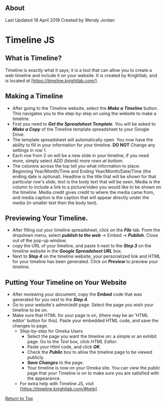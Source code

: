 ## About
Last Updated  18 April 2018 
Created by Wendy Jordan

# Timeline JS
## What is Timeline?
Timeline is exactly what it says; it is a tool that can allow you to create a web timeline and include it on your website. It is created by Knightlab, and is located at [https://timeline.knightlab.com/].
## Making a Timeline
* After going to the Timeline website, select the ***Make a Timeline*** button. This navigates you to the step-by-step on using the website to make a timeline.
* First you need to ***Get the Spreadsheet Template***. You will be asked to ***Make a Copy*** of the Timeline template spreadsheet to your Google Drive.
* The template spreadsheet will automatically open. You now have the ability to fill in your information for your timeline. **DO NOT** Change any settings in row 1.
* Each row from 2 on will be a new slide in your timeline, if you need more, simply select *ADD (blank) more rows at bottom*.
* The columns across the top tell you what information to place: Beginning Year/Month/Time and Ending Year/Month/Date/Time (the ending date is optional). Headline is the title that will be shown for that particular row's slide, text is the body text that will be seen. Media is the column to include a link to a picture/video you would like to be shown on the timeline. Media credit gives credit to where the media came from, and media caption is the caption that will appear directly under the media (in smaller text then the body text).
## Previewing Your Timeline.
* After filling out your timeline spreadsheet, click on the ***File*** tab. From the dropdown menu, select ***publish to the web*** -> Embed -> ***Publish***. Close out of the pop-up window.
* copy the URL of your timeline, and paste it next to the ***Step 3*** on the timeline website in the ***Google Spreadsheet URL*** box.
* Next to ***Step 4*** on the timeline website, your personalized link and HTML for your timeline has been generated. Click on ***Preview*** to preview your timeline.
## Putting Your Timeline on Your Website
* After reviewing your document, copy the **Embed** code that was generated for you next to the ***Step 4***.
* Go to your website's admin/edit page. Select the page you wish your timeline to be on.
* Make sure that HTML for your page is on, (there may be an 'HTML editor' button for this). Paste your embedded HTML code, and save the changes to page.
  * Step-by-step for Omeka Users
    * Select the page you want the timeline on: a simple or an exhibit page. Go to the *Text* box, click *HTML Editor*.
    * Paste your Html code, and click ***OK***.
    * Check the ***Public*** box to allow the timeline page to be viewed publicly.
    * ***Save Changes*** to the page.
    * Your timeline is now on your Omeka site. You can view the public page that your Timeline is on to make sure you are satisfied with the appearance.
  * For extra help with Timeline JS, visit [https://timeline.knightlab.com/#help].   



[Return to Top](#about)
